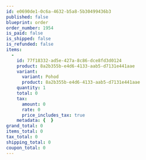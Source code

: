 ```yaml
---
id: e0690de1-0c6a-4632-b5a8-5b30499436b3
published: false
blueprint: order
order_number: 1954
is_paid: false
is_shipped: false
is_refunded: false
items:
  -
    id: 77f18332-ad5e-427a-8c86-dce8fd3d0124
    product: 8a2b355b-e4d6-4133-aab5-d7131e441aae
    variant:
      variant: Pohod
      product: 8a2b355b-e4d6-4133-aab5-d7131e441aae
    quantity: 1
    total: 0
    tax:
      amount: 0
      rate: 0
      price_includes_tax: true
    metadata: {  }
grand_total: 0
items_total: 0
tax_total: 0
shipping_total: 0
coupon_total: 0
---
```

